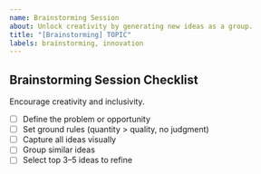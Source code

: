 ```yaml
---
name: Brainstorming Session
about: Unlock creativity by generating new ideas as a group.
title: "[Brainstorming] TOPIC"
labels: brainstorming, innovation
---
```


## Brainstorming Session Checklist
Encourage creativity and inclusivity.

- [ ] Define the problem or opportunity  
- [ ] Set ground rules (quantity > quality, no judgment)  
- [ ] Capture all ideas visually  
- [ ] Group similar ideas  
- [ ] Select top 3–5 ideas to refine  
